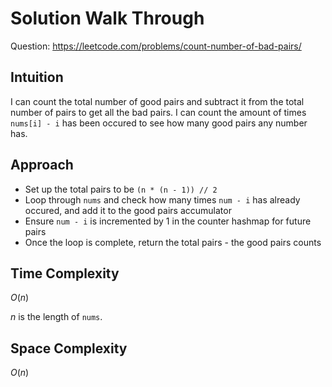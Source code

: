 # Solution Walk Through
Question: https://leetcode.com/problems/count-number-of-bad-pairs/

## Intuition
I can count the total number of good pairs and subtract it from the total number of pairs to get all the bad pairs. I can count the amount of times `nums[i] - i` has been occured to see how many good pairs any number has.

## Approach
- Set up the total pairs to be `(n * (n - 1)) // 2`
- Loop through `nums` and check how many times `num - i` has already occured, and add it to the good pairs accumulator
- Ensure `num - i` is incremented by 1 in the counter hashmap for future pairs
- Once the loop is complete, return the total pairs - the good pairs counts

## Time Complexity
$O(n)$

$n$ is the length of `nums`.

## Space Complexity
$O(n)$